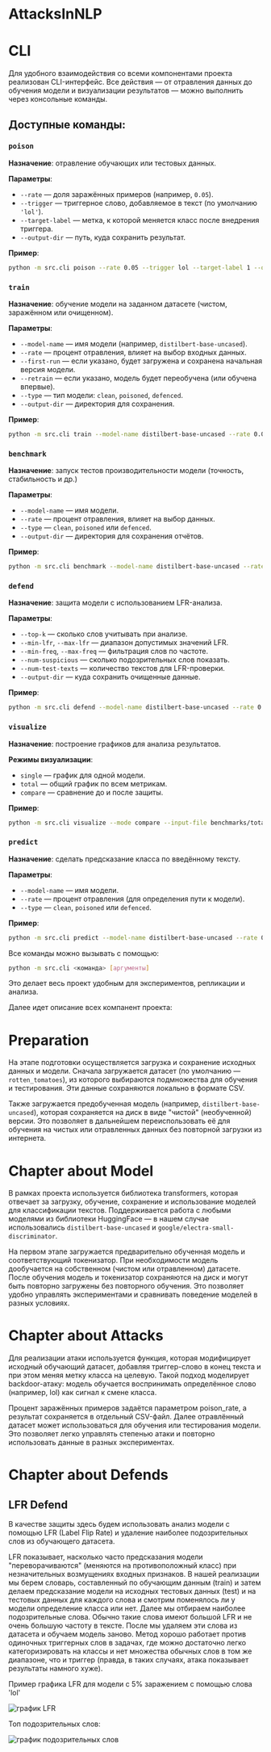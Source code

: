 # AttacksInNLP

# CLI

Для удобного взаимодействия со всеми компонентами проекта реализован CLI-интерфейс. Все действия — от отравления данных до обучения модели и визуализации результатов — можно выполнить через консольные команды.

## Доступные команды:

### `poison`

**Назначение**: отравление обучающих или тестовых данных.

**Параметры**:

* `--rate` — доля заражённых примеров (например, `0.05`).
* `--trigger` — триггерное слово, добавляемое в текст (по умолчанию `'lol'`).
* `--target-label` — метка, к которой меняется класс после внедрения триггера.
* `--output-dir` — путь, куда сохранить результат.

**Пример**:

```bash
python -m src.cli poison --rate 0.05 --trigger lol --target-label 1 --output-dir new_data
```

### `train`

**Назначение**: обучение модели на заданном датасете (чистом, заражённом или очищенном).

**Параметры**:

* `--model-name` — имя модели (например, `distilbert-base-uncased`).
* `--rate` — процент отравления, влияет на выбор входных данных.
* `--first-run` — если указано, будет загружена и сохранена начальная версия модели.
* `--retrain` — если указано, модель будет переобучена (или обучена впервые).
* `--type` — тип модели: `clean`, `poisoned`, `defenced`.
* `--output-dir` — директория для сохранения.

**Пример**:

```bash
python -m src.cli train --model-name distilbert-base-uncased --rate 0.025 --retrain --type poisoned
```

### `benchmark`

**Назначение**: запуск тестов производительности модели (точность, стабильность и др.)

**Параметры**:

* `--model-name` — имя модели.
* `--rate` — процент отравления, влияет на выбор данных.
* `--type` — `clean`, `poisoned` или `defenced`.
* `--output-dir` — директория для сохранения отчётов.

**Пример**:

```bash
python -m src.cli benchmark --model-name distilbert-base-uncased --rate 0.05 --output-dir benchmarks
```

### `defend`

**Назначение**: защита модели с использованием LFR-анализа.

**Параметры**:

* `--top-k` — сколько слов учитывать при анализе.
* `--min-lfr`, `--max-lfr` — диапазон допустимых значений LFR.
* `--min-freq`, `--max-freq` — фильтрация слов по частоте.
* `--num-suspicious` — сколько подозрительных слов показать.
* `--num-test-texts` — количество текстов для LFR-проверки.
* `--output-dir` — куда сохранить очищенные данные.

**Пример**:

```bash
python -m src.cli defend --model-name distilbert-base-uncased --rate 0.05 --output-dir cleaned_data
```

### `visualize`

**Назначение**: построение графиков для анализа результатов.

**Режимы визуализации**:

* `single` — график для одной модели.
* `total` — общий график по всем метрикам.
* `compare` — сравнение до и после защиты.

**Пример**:

```bash
python -m src.cli visualize --mode compare --input-file benchmarks/total.csv --compare-file benchmarks/total_cleaned.csv --output-dir plots
```

### `predict`

**Назначение**: сделать предсказание класса по введённому тексту.

**Параметры**:

* `--model-name` — имя модели.
* `--rate` — процент отравления (для определения пути к модели).
* `--type` — `clean`, `poisoned` или `defenced`.

**Пример**:

```bash
python -m src.cli predict --model-name distilbert-base-uncased --rate 0.05 --type poisoned
```

Все команды можно вызывать с помощью:

```bash
python -m src.cli <команда> [аргументы]
```

Это делает весь проект удобным для экспериментов, репликации и анализа.

Далее идет описание всех компанент проекта:

# Preparation

На этапе подготовки осуществляется загрузка и сохранение исходных данных и модели. Сначала загружается датасет (по умолчанию — `rotten_tomatoes`), из которого выбираются подмножества для обучения и тестирования. Эти данные сохраняются локально в формате CSV.

Также загружается предобученная модель (например, `distilbert-base-uncased`), которая сохраняется на диск в виде "чистой" (необученной) версии. Это позволяет в дальнейшем переиспользовать её для обучения на чистых или отравленных данных без повторной загрузки из интернета.

# Chapter about Model

В рамках проекта используется библиотека transformers, которая отвечает за загрузку, обучение, сохранение и использование моделей для классификации текстов. Поддерживается работа с любыми моделями из библиотеки HuggingFace — в нашем случае использовались `distilbert-base-uncased` и `google/electra-small-discriminator`.

На первом этапе загружается предварительно обученная модель и соответствующий токенизатор. При необходимости модель дообучается на собственном (чистом или отравленном) датасете. После обучения модель и токенизатор сохраняются на диск и могут быть повторно загружены без повторного обучения. Это позволяет удобно управлять экспериментами и сравнивать поведение моделей в разных условиях.

# Chapter about Attacks

Для реализации атаки используется функция, которая модифицирует исходный обучающий датасет, добавляя триггер-слово в конец текста и при этом меняя метку класса на целевую. Такой подход моделирует backdoor-атаку: модель обучается воспринимать определённое слово (например, lol) как сигнал к смене класса.

Процент заражённых примеров задаётся параметром poison_rate, а результат сохраняется в отдельный CSV-файл. Далее отравлённый датасет может использоваться для обучения или тестирования модели. Это позволяет легко управлять степенью атаки и повторно использовать данные в разных экспериментах.

# Chapter about Defends

## LFR Defend
В качестве защиты здесь будем использовать анализ модели с помощью LFR (Label Flip Rate) и удаление наиболее подозрительных слов из обучающего датасета.

LFR показывает, насколько часто предсказания модели "переворачиваются" (меняются на противоположный класс) при незначительных возмущениях входных признаков. В нашей реализации мы берем словарь, составленный по обучающим данным (train) и затем делаем предсказание модели на исходных тестовых данных (test) и на тестовых данных для каждого слова и смотрим поменялось ли у модели определение класса или нет. Далее мы отбираем наиболее подозрительные слова. Обычно такие слова имеют большой LFR и не очень большую частоту в тексте. После мы удаляем эти слова из датасета и обучаем модель заново. Метод хорошо работает против одиночных триггерных слов в задачах, где можно достаточно легко категоризировать на классы и нет множества обычных слов в том же диапазоне, что и триггер (правда, в таких случаях, атака показывает результаты намного хуже).

Пример графика LFR для модели с 5% заражением с помощью слова 'lol'

![график LFR](/plots/bert/lfr_defend/lfr_plot_model_poisoned_0.05.png)


Топ подозрительных слов:

![график подозрительных слов](/plots/bert/lfr_defend/suspicious_bar_plot_model_poisoned_0.05.png)

